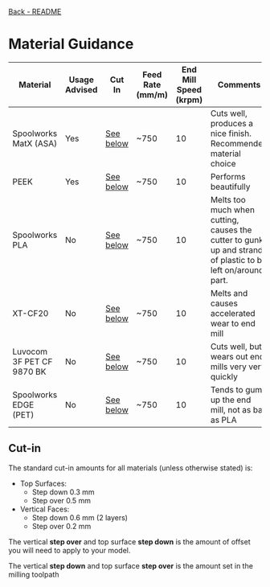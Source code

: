 [Back - README](../../README.md)

# Material Guidance

Material | Usage Advised | Cut In | Feed Rate (mm/m) | End Mill Speed (krpm) | Comments
-------- | ------------- | ----------- | ---------------- | --------------------- | --------
Spoolworks MatX (ASA) | Yes | [See below](#cut-in) | ~750 | 10 | Cuts well, produces a nice finish. Recommended material choice
PEEK | Yes | [See below](#cut-in) | ~750 | 10 | Performs beautifully
Spoolworks PLA | No | [See below](#cut-in) | ~750 | 10 | Melts too much when cutting, causes the cutter to gunk up and strands of plastic to be left on/around part.
XT-CF20 | No | [See below](#cut-in) | ~750 | 10 | Melts and causes accelerated wear to end mill
Luvocom 3F PET CF 9870 BK | No | [See below](#cut-in) | ~750 | 10 | Cuts well, but wears out end mills very very quickly
Spoolworks EDGE (PET) | No | [See below](#cut-in) | ~750 | 10 | Tends to gum up the end mill, not as bad as PLA

## Cut-in

The standard cut-in amounts for all materials (unless otherwise stated) is:
- Top Surfaces:
  - Step down 0.3 mm
  - Step over 0.5 mm
- Vertical Faces:
  - Step down 0.6 mm (2 layers)
  - Step over 0.2 mm
  
The vertical **step over** and top surface **step down** is the amount of offset you will need to apply to your model.

The vertical **step down** and top surface **step over** is the amount set in the milling toolpath
